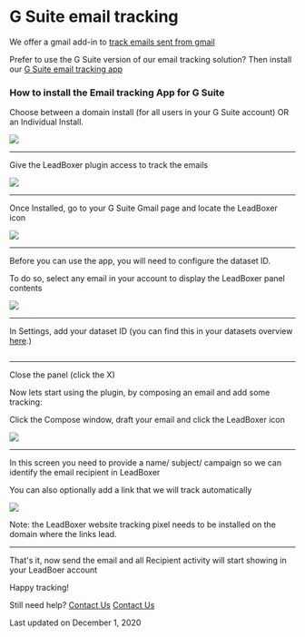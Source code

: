 # G Suite email tracking

We offer a gmail add-in to [track emails sent from gmail](https://docs.leadboxer.com/article/119-email-tracking-with-gmail-in-leadboxer)

Prefer to use the G Suite version of our email tracking solution? Then install our [G Suite email tracking app](https://gsuite.google.com/marketplace/app/leadboxer/916928181495)

### How to install the Email tracking App for G Suite&#x20;

Choose between a domain install (for all users in your G Suite account) OR an Individual Install.

![](https://d33v4339jhl8k0.cloudfront.net/docs/assets/565e1cb7c697915b26a5c214/images/5d9c5a9304286364bc901cb5/file-rCLChOF23v.png)

***

Give the LeadBoxer plugin access to track the emails

![](https://d33v4339jhl8k0.cloudfront.net/docs/assets/565e1cb7c697915b26a5c214/images/5d9c59ca2c7d3a7e9ae235f5/file-dei9umNWPe.png)

***

Once Installed, go to your G Suite Gmail page and locate the LeadBoxer icon

![](https://d33v4339jhl8k0.cloudfront.net/docs/assets/565e1cb7c697915b26a5c214/images/5d9c5c9704286364bc901cda/file-u6zTPMP2cD.png)

***

Before you can use the app, you will need to configure the dataset ID. &#x20;

To do so, select any email in your account to display the LeadBoxer panel contents

![](https://d33v4339jhl8k0.cloudfront.net/docs/assets/565e1cb7c697915b26a5c214/images/5d9c5d6c2c7d3a7e9ae2362d/file-25IMIu51ym.png)

***

In Settings, add your dataset ID (you can find this in your datasets overview [here](https://app.leadboxer.com/datasets).)&#x20;

<figure><img src="https://d33v4339jhl8k0.cloudfront.net/docs/assets/565e1cb7c697915b26a5c214/images/5d9c5dfc2c7d3a7e9ae23630/file-SqWfWT0BSX.png" alt=""><figcaption></figcaption></figure>

***

Close the panel (click the X)

Now lets start using the plugin, by composing an email and add some tracking:

Click the Compose window, draft your email and click the LeadBoxer icon

![](https://d33v4339jhl8k0.cloudfront.net/docs/assets/565e1cb7c697915b26a5c214/images/5d9c617a2c7d3a7e9ae23655/file-KBTF7tKlqh.png)

***

In this screen you need to provide a name/ subject/ campaign so we can identify the email recipient in LeadBoxer

You can also optionally add a link that we will track automatically

![](https://d33v4339jhl8k0.cloudfront.net/docs/assets/565e1cb7c697915b26a5c214/images/5d9c627204286364bc901d11/file-YiZATYVBCv.png)

Note: the LeadBoxer website tracking pixel needs to be installed on the domain where the links lead.

***

That's it, now send the email and all Recipient activity will start showing in your LeadBoer account

Happy tracking!

Still need help? [Contact Us](broken-reference) [Contact Us](broken-reference)

Last updated on December 1, 2020
